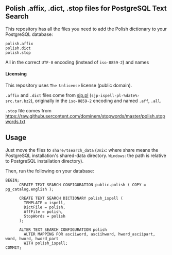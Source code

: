 ## Polish .affix, .dict, .stop files for PostgreSQL Text Search

This repository has all the files you need to add the Polish dictionary to your PostgreSQL database:
```
polish.affix
polish.dict
polish.stop
```
All in the correct `UTF-8` encoding (instead of `iso-8859-2`) and names

#### Licensing

This repository uses `The Unlicense` license (public domain).

`.affix` and `.dict` files come from [sjp.pl](https://sjp.pl/slownik/ort/) (`sjp-ispell-pl-%date%-src.tar.bz2`), originally in the `iso-8859-2` encoding and named `.aff`, `.all`.

`.stop` file comes from https://raw.githubusercontent.com/dominem/stopwords/master/polish.stopwords.txt

## Usage

Just move the files to `share/tsearch_data` (`Unix`: where share means the PostgreSQL installation's shared-data directory. `Windows`: the path is relative to PostgreSQL installation directory).

Then, run the following on your database:
```postgres
BEGIN;
      CREATE TEXT SEARCH CONFIGURATION public.polish ( COPY = pg_catalog.english );

      CREATE TEXT SEARCH DICTIONARY polish_ispell (
        TEMPLATE = ispell,
        DictFile = polish,
        AffFile = polish,
        StopWords = polish
      );

      ALTER TEXT SEARCH CONFIGURATION polish
        ALTER MAPPING FOR asciiword, asciihword, hword_asciipart, word, hword, hword_part
        WITH polish_ispell;
COMMIT;
```
